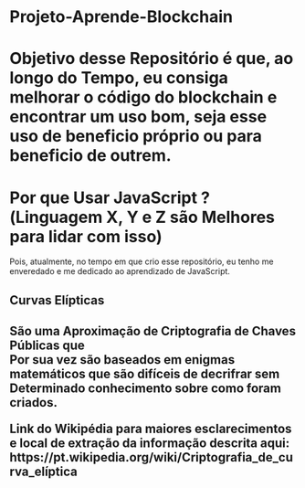 <h1>Projeto-Aprende-Blockchain<h1>
<p>Objetivo desse Repositório é que, ao longo do Tempo, eu consiga melhorar o código do blockchain e encontrar um uso bom, seja esse uso de beneficio próprio ou para beneficio de outrem.</p>

<h1>Por que Usar JavaScript ?(Linguagem X, Y e Z são Melhores para lidar com isso)</h1>
<p>Pois, atualmente, no tempo em que crio esse repositório, eu tenho me enveredado e me dedicado ao aprendizado de JavaScript.</p>

<h2>Curvas Elípticas<h2>
<article><p>São uma Aproximação de Criptografia de Chaves Públicas que<br>Por sua vez são baseados em enigmas matemáticos que são difíceis de decrifrar sem<br>Determinado conhecimento sobre como foram criados.</p>Link do Wikipédia para maiores esclarecimentos e local de extração da informação descrita aqui: https://pt.wikipedia.org/wiki/Criptografia_de_curva_elíptica</article>